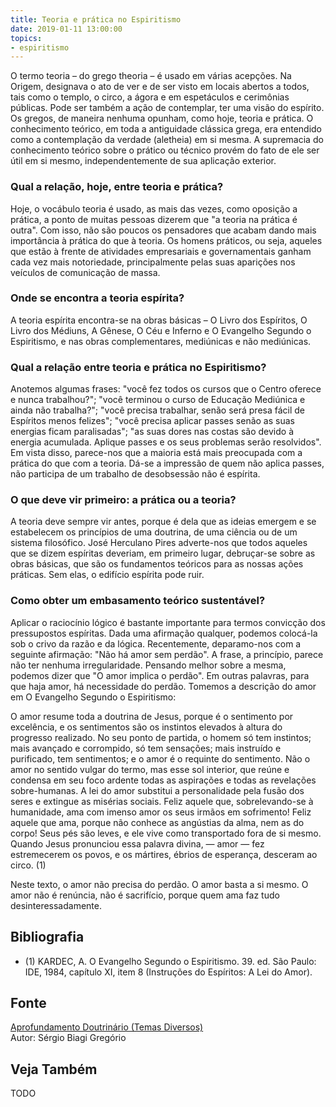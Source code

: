 ```yaml
---
title: Teoria e prática no Espiritismo
date: 2019-01-11 13:00:00
topics: 
- espiritismo 
---
```


O termo teoria – do grego theoria – é usado em várias acepções. Na
Origem, designava o ato de ver e de ser visto em locais abertos a todos,
tais como o templo, o circo, a ágora e em espetáculos e cerimônias
públicas. Pode ser também a ação de contemplar, ter uma visão do
espírito. Os gregos, de maneira nenhuma opunham, como hoje, teoria e
prática. O conhecimento teórico, em toda a antiguidade clássica grega,
era entendido como a contemplação da verdade (aletheia) em si mesma. A
supremacia do conhecimento teórico sobre o prático ou técnico provém do
fato de ele ser útil em si mesmo, independentemente de sua aplicação
exterior.

### Qual a relação, hoje, entre teoria e prática?
Hoje, o vocábulo teoria é usado, as mais das vezes, como oposição a
prática, a ponto de muitas pessoas dizerem que "a teoria na prática é
outra". Com isso, não são poucos os pensadores que acabam dando mais
importância à prática do que à teoria. Os homens práticos, ou seja,
aqueles que estão à frente de atividades empresariais e governamentais
ganham cada vez mais notoriedade, principalmente pelas suas aparições
nos veículos de comunicação de massa.

### Onde se encontra a teoria espírita?
A teoria espírita encontra-se na obras básicas – O Livro dos
Espíritos, O Livro dos Médiuns, A Gênese, O Céu e Inferno e O
Evangelho Segundo o Espiritismo, e nas obras complementares, mediúnicas
e não mediúnicas.

### Qual a relação entre teoria e prática no Espiritismo?
Anotemos algumas frases: "você fez todos os cursos que o Centro oferece
e nunca trabalhou?"; "você terminou o curso de Educação Mediúnica e
ainda não trabalha?"; "você precisa trabalhar, senão será presa fácil de
Espíritos menos felizes"; "você precisa aplicar passes senão as suas
energias ficam paralisadas"; "as suas dores nas costas são devido à
energia acumulada. Aplique passes e os seus problemas serão resolvidos".
Em vista disso, parece-nos que a maioria está mais preocupada com a
prática do que com a teoria. Dá-se a impressão de quem não aplica
passes, não participa de um trabalho de desobsessão não é espírita.

### O que deve vir primeiro: a prática ou a teoria?
A teoria deve sempre vir antes, porque é dela que as ideias emergem e se
estabelecem os princípios de uma doutrina, de uma ciência ou de um
sistema filosófico. José Herculano Pires adverte-nos que todos aqueles
que se dizem espíritas deveriam, em primeiro lugar, debruçar-se sobre as
obras básicas, que são os fundamentos teóricos para as nossas ações
práticas. Sem elas, o edifício espírita pode ruir.

### Como obter um embasamento teórico sustentável?
Aplicar o raciocínio lógico é bastante importante para termos convicção
dos pressupostos espíritas. Dada uma afirmação qualquer, podemos
colocá-la sob o crivo da razão e da lógica. Recentemente, deparamo-nos
com a seguinte afirmação: "Não há amor sem perdão". A frase, a
princípio, parece não ter nenhuma irregularidade. Pensando melhor sobre
a mesma, podemos dizer que "O amor implica o perdão". Em outras
palavras, para que haja amor, há necessidade do perdão. Tomemos a
descrição do amor em O Evangelho Segundo o Espiritismo:

O amor resume toda a doutrina de Jesus, porque é o sentimento por
excelência, e os sentimentos são os instintos elevados à altura do
progresso realizado. No seu ponto de partida, o homem só tem instintos;
mais avançado e corrompido, só tem sensações; mais instruído e
purificado, tem sentimentos; e o amor é o requinte do sentimento. Não o
amor no sentido vulgar do termo, mas esse sol interior, que reúne e
condensa em seu foco ardente todas as aspirações e todas as revelações
sobre-humanas. A lei do amor substitui a personalidade pela fusão dos
seres e extingue as misérias sociais. Feliz aquele que, sobrelevando-se
à humanidade, ama com imenso amor os seus irmãos em sofrimento! Feliz
aquele que ama, porque não conhece as angústias da alma, nem as do
corpo! Seus pés são leves, e ele vive como transportado fora de si
mesmo. Quando Jesus pronunciou essa palavra divina, — amor — fez
estremecerem os povos, e os mártires, ébrios de esperança, desceram ao
circo. (1)

Neste texto, o amor não precisa do perdão. O amor basta a si mesmo. O
amor não é renúncia, não é sacrifício, porque quem ama faz tudo
desinteressadamente.

## Bibliografia
* (1) KARDEC, A. O Evangelho Segundo o Espiritismo. 39. ed. São Paulo:
IDE, 1984, capítulo XI, item 8 (Instruções do Espíritos: A Lei do
Amor).

## Fonte
[Aprofundamento Doutrinário (Temas Diversos)](https://sites.google.com/view/aprofundamentodoutrinario/teoria-e-prática-no-espiritismo)  
Autor: Sérgio Biagi Gregório

## Veja Também
TODO

